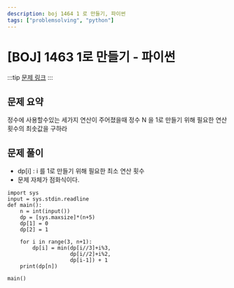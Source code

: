 ```yaml
---
description: boj 1464 1 로 만들기, 파이썬
tags: ["problemsolving", "python"]
---
```


# [BOJ] 1463 1로 만들기 - 파이썬

:::tip
[문제 링크](https://www.acmicpc.net/problem/1463)
:::

## 문제 요약

정수에 사용할수있는 세가지 연산이 주어졌을때
정수 N 을 1로 만들기 위해 필요한 연산 횟수의 최솟값을 구하라

## 문제 풀이 

- dp[i] : i 를 1로 만들기 위해 필요한 최소 연산 횟수
- 문제 자체가 점화식이다. 

```python3
import sys
input = sys.stdin.readline
def main():
    n = int(input())
    dp = [sys.maxsize]*(n+5)
    dp[1] = 0
    dp[2] = 1

    for i in range(3, n+1):
        dp[i] = min(dp[i//3]+i%3,
                    dp[i//2]+i%2,
                    dp[i-1]) + 1
    print(dp[n])

main()
```
